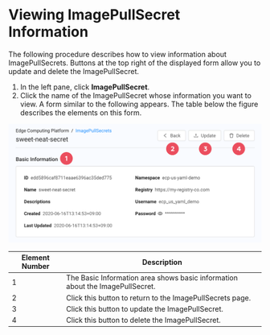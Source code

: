 # Viewing ImagePullSecret Information

The following procedure describes how to view information about ImagePullSecrets. Buttons at the top right of the displayed form allow you to update and delete the ImagePullSecret.

1. In the left pane, click **ImagePullSecret**.
2. Click the name of the ImagePullSecret whose information you want to view. A form similar to the following appears. The table below the figure describes the elements on this form.<br>

![null](</docs/resources/images/image-pull-secrets/image-pull-secrets-details-w-numbers.png>)

| **Element Number**                                                                                                                                                                            | **Description**                                                                                                                                                                       |
| ------------------------------------------------------------------------------------------------------------------------------------------------------------------------------------- | ------------------------------------------------------------------------------------------------------------------------------------------------------------------------------------- |
| 1                                                                                                                                                                           | The Basic Information area shows basic information about the ImagePullSecret.                                                                                                   |
| 2                                                                                                                                                                            | Click this button to return to the ImagePullSecrets page. |
| 3                                                                                                                                                                       | Click this button to update the ImagePullSecret.                                                                                                                             |
| 4                                                                                                                                                                          | Click this button to delete the ImagePullSecret.    |